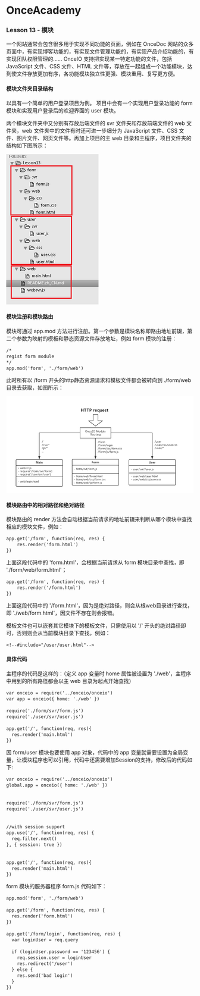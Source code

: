 # OnceAcademy
### Lesson 13 - 模块    

一个网站通常会包含很多用于实现不同功能的页面，例如在 OnceDoc 网站的众多页面中，有实现博客功能的，有实现文件管理功能的，有实现产品介绍功能的，有实现团队权限管理的…… OnceIO 支持把实现某一特定功能的文件，包括 JavaScript 文件、CSS 文件、HTML 文件等，存放在一起组成一个功能模块，达到使文件存放更加有序，各功能模块独立性更强、模块重用、复写更方便。

#### 模块文件夹目录结构

以具有一个简单的用户登录项目为例。
项目中会有一个实现用户登录功能的 form 模块和实现用户登录后的欢迎界面的 user 模块。

两个模块文件夹中又分别有存放后端文件的 svr 文件夹和存放前端文件的 web 文件夹，web 文件夹中的文件有时还可进一步细分为 JavaScript 文件、CSS 文件、图片文件、网页文件等。再加上项目的主 web 目录和主程序，项目文件夹的结构如下图所示：
  
![项目文件夹结构][1]


#### 模块注册和模块路由

模块可通过 app.mod 方法进行注册。第一个参数是模块名称即路由地址前辍，第二个参数为映射的模板和静态资源文件存放地址，例如 form 模块的注册：

    /*
    regist form module
    */
    app.mod('form', './form/web')

此时所有以 /form 开头的http静态资源请求和模板文件都会被转向到 ./form/web 目录去获取，如图所示：

![模块路由][2]


#### 模块路由中的相对路径和绝对路径

模块路由的 render 方法会自动根据当前请求的地址前辍来判断从哪个模块中查找相应的模块文件，例如：

    app.get('/form', function(req, res) {
        res.render('form.html')
    })

上面这段代码中的 'form.html'，会根据当前请求从 form 模块目录中查找，即 './form/web/form.html'；

    app.get('/form', function(req, res) {
        res.render('/form.html')
    })

上面这段代码中的 '/form.html'，因为是绝对路径，则会从根web目录进行查找，即 './web/form.html'，因文件不存在则会报错。

模板文件也可以嵌套其它模块下的模板文件，只需使用以 '/' 开头的绝对路径即可，否则则会从当前模块目录下查找，例如：

    <!--#include="/user/user.html"-->

#### 具体代码

主程序的代码是这样的：（定义 app 变量时 home 属性被设置为 './web'，主程序中用到的所有路径都会以主 web 目录为起点开始查找）  

    var onceio = require('../onceio/onceio')
    var app = onceio({ home: './web' })

    require('./form/svr/form.js')
    require('./user/svr/user.js')

    app.get('/', function(req, res){
      res.render('main.html')
    })


因 form/user 模块也要使用 app 对象，代码中的 app 变量就需要设置为全局变量，让模块程序也可以引用，代码中还需要增加Session的支持，修改后的代码如下:

    var onceio = require('../onceio/onceio')
    global.app = onceio({ home: './web' })


    require('./form/svr/form.js')
    require('./user/svr/user.js')


    //with session support
    app.use('/', function(req, res) {
      req.filter.next()
    }, { session: true })


    app.get('/', function(req, res){
      res.render('main.html')
    })

form 模块的服务器程序 form.js 代码如下：

    app.mod('form', './form/web')

    app.get('/form', function(req, res) {
      res.render('form.html')
    })

    app.get('/form/login', function(req, res) {
      var loginUser = req.query

      if (loginUser.password == '123456') {
        req.session.user = loginUser
        res.redirect('/user')
      } else {
        res.send('bad login')
      }
    })




[1]: https://raw.githubusercontent.com/OnceDoc/images/gh-pages/OnceAcademy/module/main_form_user.png
[2]: https://raw.githubusercontent.com/OnceDoc/images/gh-pages/OnceAcademy/module/module_routing.png

